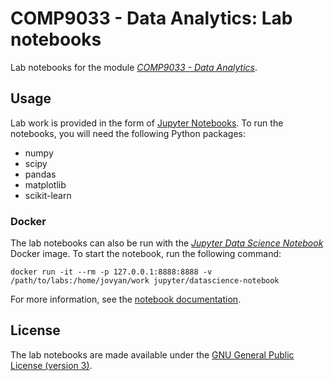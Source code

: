 # COMP9033 - Data Analytics: Lab notebooks

Lab notebooks for the module [*COMP9033 - Data Analytics*](http://courses.cit.ie/index.cfm/page/module/moduleId/11079).

## Usage

Lab work is provided in the form of [Jupyter Notebooks](https://jupyter.org/). To run the notebooks, you will need the following Python packages:

- numpy
- scipy
- pandas
- matplotlib
- scikit-learn

### Docker

The lab notebooks can also be run with the [*Jupyter Data Science Notebook*](https://github.com/jupyter/docker-stacks/tree/master/datascience-notebook) Docker image. To start the notebook, run the following command:

    docker run -it --rm -p 127.0.0.1:8888:8888 -v /path/to/labs:/home/jovyan/work jupyter/datascience-notebook

For more information, see the [notebook documentation](https://github.com/jupyter/docker-stacks/tree/master/datascience-notebook).

## License

The lab notebooks are made available under the [GNU General Public License (version 3)](../LICENSE).
